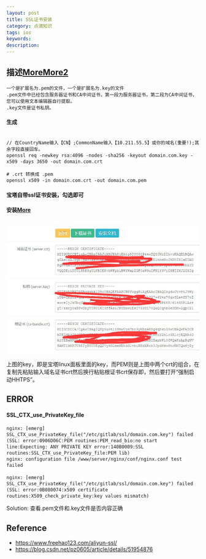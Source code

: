 ```yaml
---
layout: post
title: SSL证书安装
category: 点滴知识
tags: ios
keywords: 
description: 
---
```



## 描述[More](https://help.aliyun.com/knowledge_detail/88447.html?spm=5176.13394938.0.0.20b671ccPZXIgi)[More2](https://help.aliyun.com/knowledge_detail/40526.html?spm=5176.13394938.0.0.20b671ccPZXIgi)

```
一个是扩展名为.pem的文件，一个是扩展名为.key的文件
.pem文件中已经包含服务器证书和CA中间证书，第一段为服务器证书，第二段为CA中间证书，您可以使用文本编辑器自行提取。
.key文件是证书私钥。
```

#### 生成

```

// 在CountryName输入【CN】;CommonName输入【10.211.55.5】或你的域名(重要!);其余字段直接回车。
openssl req -newkey rsa:4096 -nodes -sha256 -keyout domain.com.key -x509 -days 3650 -out domain.com.crt

# .crt 转换成 .pem
openssl x509 -in domain.com.crt -out domain.com.pem
```

#### 宝塔自带ssl证书安装，勾选即可

#### 安装[More](http://www.zhouhoulin.com/384.html)

![](/Resources/cert.jpg)

上图的key，即是宝塔linux面板里面的key，而PEM则是上图中两个crt的组合，在复制先粘贴输入域名证书crt然后换行粘贴根证书crt保存即，然后要打开“强制启动HHTPS”。


## ERROR

#### SSL_CTX_use_PrivateKey_file

```
nginx: [emerg] SSL_CTX_use_PrivateKey_file("/etc/gitlab/ssl/domain.com.key") failed (SSL: error:0906D06C:PEM routines:PEM_read_bio:no start line:Expecting: ANY PRIVATE KEY error:140B0009:SSL routines:SSL_CTX_use_PrivateKey_file:PEM lib)
nginx: configuration file /www/server/nginx/conf/nginx.conf test failed

nginx: [emerg] SSL_CTX_use_PrivateKey_file("/etc/gitlab/ssl/domain.com.key") failed (SSL: error:0B080074:x509 certificate routines:X509_check_private_key:key values mismatch)
```
Solution:
查看.pem文件和.key文件是否内容正确


## Reference

* <https://www.freehao123.com/aliyun-ssl/>
* <https://blog.csdn.net/pz0605/article/details/51954876>